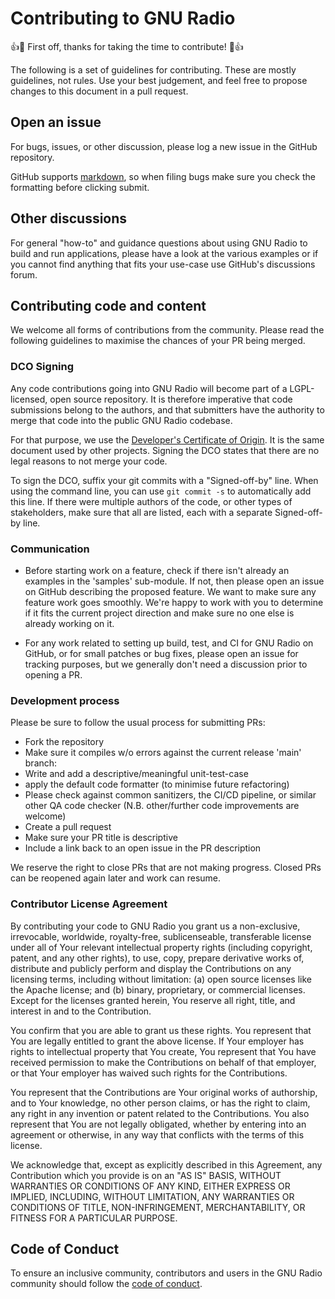 # Contributing to GNU Radio

:+1::tada: First off, thanks for taking the time to contribute! :tada::+1:

The following is a set of guidelines for contributing. These are mostly guidelines, not rules. Use your best judgement, and feel free to propose changes to this document in a pull request.

## Open an issue

For bugs, issues, or other discussion, please log a new issue in the GitHub repository.

GitHub supports [markdown](https://help.github.com/categories/writing-on-github/), so when filing bugs make sure you check the formatting before clicking submit.

## Other discussions

For general "how-to" and guidance questions about using GNU Radio to build and run applications, please have a look at the various
examples or if you cannot find anything that fits your use-case use GitHub's discussions forum.

## Contributing code and content

We welcome all forms of contributions from the community. Please read the following guidelines to maximise the chances of your PR being merged.

### DCO Signing

Any code contributions going into GNU Radio will become part of a LGPL-licensed, open source repository. It is therefore imperative that code submissions belong to the authors, and that submitters have the authority to merge that code into the public GNU Radio codebase.

For that purpose, we use the [Developer's Certificate of Origin](DCO.txt). It is the same document used by other projects. Signing the DCO states that there are no legal reasons to not merge your code.

To sign the DCO, suffix your git commits with a "Signed-off-by" line. When using the command line, you can use `git commit -s` to automatically add this line. If there were multiple authors of the code, or other types of stakeholders, make sure that all are listed, each with a separate Signed-off-by line.

### Communication

- Before starting work on a feature, check if there isn't already an examples in the 'samples' sub-module.
  If not, then please open an issue on GitHub describing the proposed feature. We want to make sure any feature work goes smoothly.
  We're happy to work with you to determine if it fits the current project direction and make sure no one else is already working on it.

- For any work related to setting up build, test, and CI for GNU Radio on GitHub, or for small patches or bug fixes, please open an issue
  for tracking purposes, but we generally don't need a discussion prior to opening a PR.

### Development process

Please be sure to follow the usual process for submitting PRs:

- Fork the repository
- Make sure it compiles w/o errors against the current release 'main' branch:
- Write and add a descriptive/meaningful unit-test-case
- apply the default code formatter (to minimise future refactoring)
- Please check against common sanitizers, the CI/CD pipeline, or similar other QA code checker (N.B. other/further code improvements are welcome)
- Create a pull request
- Make sure your PR title is descriptive
- Include a link back to an open issue in the PR description

We reserve the right to close PRs that are not making progress. Closed PRs can be reopened again later and work can resume.

### Contributor License Agreement

By contributing your code to GNU Radio you grant us a non-exclusive,
irrevocable, worldwide, royalty-free, sublicenseable, transferable
license under all of Your relevant intellectual property rights
(including copyright, patent, and any other rights), to use, copy,
prepare derivative works of, distribute and publicly perform and
display the Contributions on any licensing terms, including without limitation:
(a) open source licenses like the Apache license; and (b) binary,
proprietary, or commercial licenses. Except for the licenses granted herein,
You reserve all right, title, and interest in and to the Contribution.

You confirm that you are able to grant us these rights. You represent
that You are legally entitled to grant the above license. If Your employer
has rights to intellectual property that You create, You represent that
You have received permission to make the Contributions on behalf of that
employer, or that Your employer has waived such rights for the Contributions.

You represent that the Contributions are Your original works of
authorship, and to Your knowledge, no other person claims, or
has the right to claim, any right in any invention or patent
related to the Contributions. You also represent that You are
not legally obligated, whether by entering into an agreement
or otherwise, in any way that conflicts with the terms of this license.

We acknowledge that, except as explicitly described in this
Agreement, any Contribution which you provide is on an
"AS IS" BASIS, WITHOUT WARRANTIES OR CONDITIONS OF ANY KIND,
EITHER EXPRESS OR IMPLIED, INCLUDING, WITHOUT LIMITATION,
ANY WARRANTIES OR CONDITIONS OF TITLE, NON-INFRINGEMENT,
MERCHANTABILITY, OR FITNESS FOR A PARTICULAR PURPOSE.

## Code of Conduct

To ensure an inclusive community, contributors and users in the GNU Radio
community should follow the [code of conduct](./CODE_OF_CONDUCT.md).
